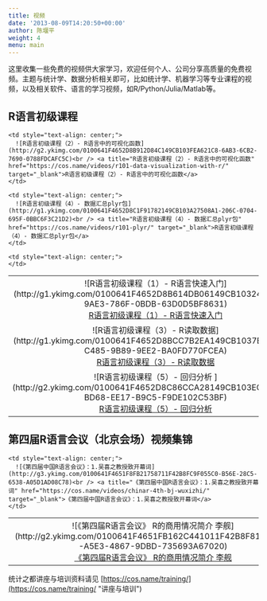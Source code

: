 ```yaml
---
title: 视频
date: '2013-08-09T14:20:50+00:00'
author: 陈堰平
weight: 4
menu: main
---
```



这里收集一些免费的视频供大家学习，欢迎任何个人、公司分享高质量的免费视频。主题与统计学、数据分析相关即可，比如统计学、机器学习等专业课程的视频，以及相关软件、语言的学习视频，如R/Python/Julia/Matlab等。

## R语言初级课程

<table>
  <tr>
    <td style="text-align: center;">
      ![R语言初级课程（1）- R语言快速入门](http://g1.ykimg.com/0100641F4652D8B614DB06149CB103248B9213-9AE3-786F-0BDB-63D0D5BF8631)<br /> <a title="R语言快速入门" href="https://cos.name/videos/intro-2-r/" target="_blank">R语言初级课程（1）- R语言快速入门</a>
    </td>
    
    <td style="text-align: center;">
      ![R语言初级课程（2）- R语言中的可视化函数](http://g2.ykimg.com/0100641F4652D8B912D84C149CB103FEA621C8-6AB3-6CB2-7690-0788FDCAFC5C)<br /> <a title="R语言初级课程（2）- R语言中的可视化函数" href="https://cos.name/videos/r101-data-visualization-with-r/" target="_blank">R语言初级课程（2）- R语言中的可视化函数</a>
    </td>
  </tr>
  
  <tr>
    <td style="text-align: center;">
      ![R语言初级课程（3）- R读取数据](http://g1.ykimg.com/0100641F4652D8BCC7B2EA149CB1037E1DF0A7-C485-9B89-9EE2-BA0FD770FCEA)<br /> <a title="R语言初级课程（3）- R读取数据" href="https://cos.name/videos/r101-data-access/" target="_blank">R语言初级课程（3）- R读取数据</a>
    </td>
    
    <td style="text-align: center;">
      ![R语言初级课程（4）- 数据汇总plyr包](http://g1.ykimg.com/0100641F4652D8C1F91782149CB103A27508A1-206C-0704-695F-0BBC6F3C21D2)<br /> <a title="R语言初级课程（4）- 数据汇总plyr包" href="https://cos.name/videos/r101-plyr/" target="_blank">R语言初级课程（4）- 数据汇总plyr包</a>
    </td>
  </tr>
  
  <tr>
    <td style="text-align: center;">
      ![R语言初级课程（5）- 回归分析 ](http://g2.ykimg.com/0100641F4652D8C86CCA28149CB103EC752D9A-BD68-EE17-B9C5-F9DE102C53BF)<br /> <a title="R语言初级课程（5）- 回归分析 " href="https://cos.name/videos/r101-regression/" target="_blank">R语言初级课程（5）- 回归分析</a>
    </td>
    
    <td style="text-align: center;">
    </td>
  </tr>
</table>

## 第四届R语言会议（北京会场）视频集锦

<table>
  <tr>
    <td style="text-align: center;">
      ![《第四届R语言会议》 R的商用情况简介 李舰](http://g2.ykimg.com/0100641F4651FB162C441011F42B8F811B11FD-A5E3-4867-9DBD-735693A67020)<br /> <a title="《第四届R语言会议》 R的商用情况简介 李舰" href="https://cos.name/videos/chinar-4th-bj-lijian-r-in-enterprise/" target="_blank">《第四届R语言会议》 R的商用情况简介 李舰</a>
    </td>
    
    <td style="text-align: center;">
      ![《第四届中国R语言会议》：1.吴喜之教授致开幕词](http://g3.ykimg.com/0100641F4651F8FB21758711F42B8FC9F055C0-B56E-28C5-6538-A05D1AD08C78)<br /> <a title="《第四届中国R语言会议》：1.吴喜之教授致开幕词" href="https://cos.name/videos/chinar-4th-bj-wuxizhi/" target="_blank">《第四届中国R语言会议》：1.吴喜之教授致开幕词</a>
    </td>
  </tr>
</table>

统计之都讲座与培训资料请见 [https://cos.name/training/](https://cos.name/training/ "讲座与培训")

&nbsp;
